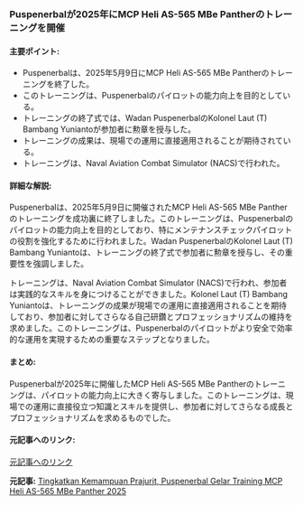 ### Puspenerbalが2025年にMCP Heli AS-565 MBe Pantherのトレーニングを開催

#### 主要ポイント:
- Puspenerbalは、2025年5月9日にMCP Heli AS-565 MBe Pantherのトレーニングを終了した。
- このトレーニングは、Puspenerbalのパイロットの能力向上を目的としている。
- トレーニングの終了式では、Wadan PuspenerbalのKolonel Laut (T) Bambang Yuniantoが参加者に勲章を授与した。
- トレーニングの成果は、現場での運用に直接適用されることが期待されている。
- トレーニングは、Naval Aviation Combat Simulator (NACS)で行われた。

#### 詳細な解説:
Puspenerbalは、2025年5月9日に開催されたMCP Heli AS-565 MBe Pantherのトレーニングを成功裏に終了しました。このトレーニングは、Puspenerbalのパイロットの能力向上を目的としており、特にメンテナンスチェックパイロットの役割を強化するために行われました。Wadan PuspenerbalのKolonel Laut (T) Bambang Yuniantoは、トレーニングの終了式で参加者に勲章を授与し、その重要性を強調しました。

トレーニングは、Naval Aviation Combat Simulator (NACS)で行われ、参加者は実践的なスキルを身につけることができました。Kolonel Laut (T) Bambang Yuniantoは、トレーニングの成果が現場での運用に直接適用されることを期待しており、参加者に対してさらなる自己研鑽とプロフェッショナリズムの維持を求めました。このトレーニングは、Puspenerbalのパイロットがより安全で効率的な運用を実現するための重要なステップとなりました。

#### まとめ:
Puspenerbalが2025年に開催したMCP Heli AS-565 MBe Pantherのトレーニングは、パイロットの能力向上に大きく寄与しました。このトレーニングは、現場での運用に直接役立つ知識とスキルを提供し、参加者に対してさらなる成長とプロフェッショナリズムを求めるものでした。

#### 元記事へのリンク:
[元記事へのリンク](記事のURL)

**元記事:** [Tingkatkan Kemampuan Prajurit, Puspenerbal Gelar Training MCP Heli AS-565 MBe Panther 2025](https://ketik.co.id/berita/tingkatkan-kemampuan-prajurit-puspenerbal-gelar-training-mcp-heli-as-565-mbe-panther-2025)
